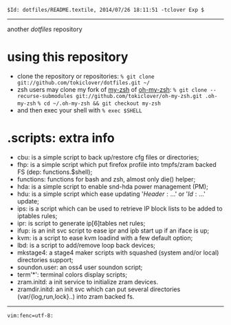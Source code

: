 `$Id: dotfiles/README.textile, 2014/07/26 18:11:51 -tclover Exp $`

---

another _dotfiles_ repository

# using this repository

* clone the repository or repositories: 
`% git clone git://github.com/tokiclover/dotfiles.git ~/`
* zsh users may clone my fork of [my-zsh][] of [oh-my-zsh][]: 
`% git clone --recurse-submodules git://github.com/tokiclover/oh-my-zsh.git .oh-my-zsh`
`% cd ~/.oh-my-zsh && git checkout my-zsh`
* and then exec your shell with `% exec $SHELL`

# .scripts: extra info

* cbu: is a simple script to back up/restore cfg files or directories;
* fhp: is a simple script which put firefox profile into tmpfs/zram backed FS (dep: functions.$shell);
* functions: functions for bash and zsh, almost only die() helper;
* hda: is a simple script to enable snd-hda power management (PM);
* hdu: is a simple script which ease updating '$Header:...$' or '$Id:...$' update;
* ips: is a script which can be used to retrieve IP block lists to be added to iptables rules;
* ipr: is script to generate ip[6]tables net rules;
* ifup: is an init svc script to ease ipr and ipb start up if an iface is up;
* kvm: is a script to ease kvm loadind with a few default option;
* lbd: is a script to add/remove loop back devices;
* mkstage4: a stage4 maker scripts with squashed (system and/or local) directories support;
* soundon.user: an oss4 user soundon script;
* term'*': terminal colors display scripts;
* zram.initd: a init service to initialize zram devices.
* zramdir.initd: an init svc which can put several directories (var/{log,run,lock}..) into zram backed fs.

[my-zsh]: https://github.com/tokiclover/oh-my-zsh
[oh-my-zsh]: https://github.com/robbyrussell/oh-my-zsh

---
`vim:fenc=utf-8:`
